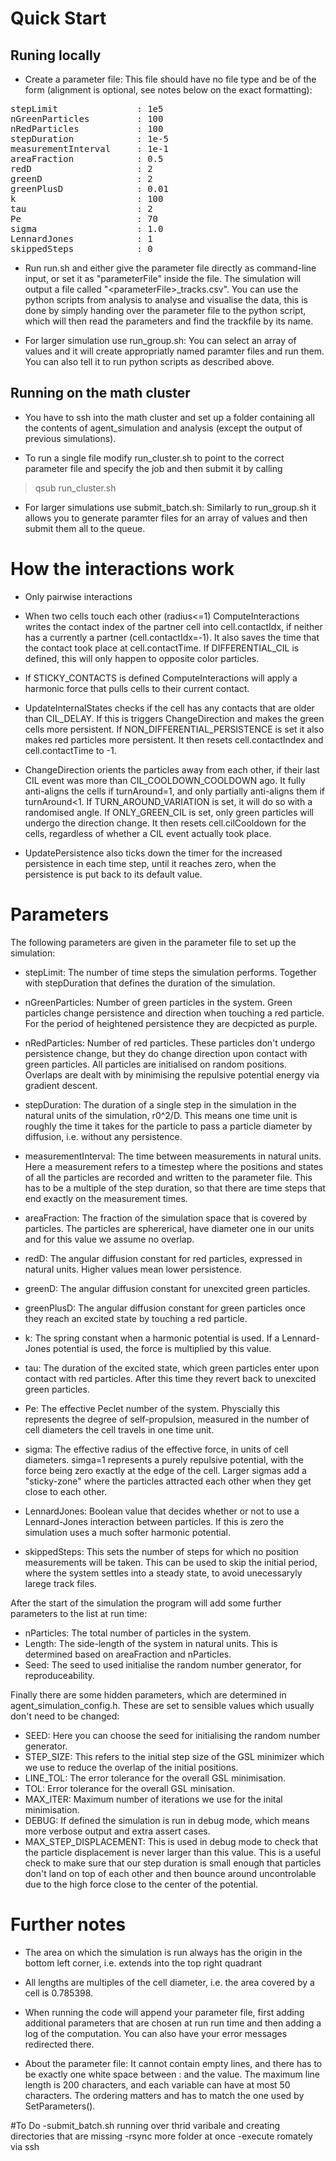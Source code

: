 # Quick Start

## Runing locally

- Create a parameter file: This file should have no file type and be of the form (alignment is optional, see notes below on the exact formatting):
<pre>
stepLimit               : 1e5 
nGreenParticles         : 100 
nRedParticles           : 100
stepDuration            : 1e-5
measurementInterval     : 1e-1
areaFraction            : 0.5
redD                    : 2
greenD                  : 2
greenPlusD              : 0.01
k                       : 100
tau                     : 2
Pe                      : 70
sigma                   : 1.0
LennardJones            : 1
skippedSteps            : 0
</pre>

- Run run.sh and either give the parameter file directly as command-line input, or set it as "parameterFile" inside the file. The simulation will output a file called "\<parameterFile>_tracks.csv". You can use the python scripts from analysis to analyse and visualise the data, this is done by simply handing over the parameter file to the python script, which will then read the parameters and find the trackfile by its name.

- For larger simulation use run_group.sh: You can select an array of values and it will create appropriatly named paramter files and run them. You can also tell it to run python scripts as described above.

## Running on the math cluster

- You have to ssh into the math cluster and set up a folder containing all the contents of agent_simulation and analysis (except the output of previous simulations).

- To run a single file modify run_cluster.sh to point to the correct parameter file and specify the job and then submit it by calling
> qsub run_cluster.sh

- For larger simulations use submit_batch.sh: Similarly to run_group.sh it allows you to generate paramter files for an array of values and then submit them all to the queue.

# How the interactions work

- Only pairwise interactions

- When two cells touch each other (radius<=1) ComputeInteractions writes the contact index of the partner cell into cell.contactIdx, if neither has a currently a partner (cell.contactIdx=-1). It also saves the time that the contact took place at cell.contactTime. If DIFFERENTIAL_CIL is defined, this will only happen to opposite color particles.

- If STICKY_CONTACTS is defined ComputeInteractions will apply a harmonic force that pulls cells to their current contact.

- UpdateInternalStates checks if the cell has any contacts that are older than CIL_DELAY. If this is triggers ChangeDirection and makes the green cells more persistent. If NON_DIFFERENTIAL_PERSISTENCE is set it also makes red particles more persistent. It then resets cell.contactIndex and cell.contactTime to -1.

- ChangeDirection orients the particles away from each other, if their last CIL event was more than CIL_COOLDOWN_COOLDOWN ago. It fully anti-aligns the cells if turnAround=1, and only partially anti-aligns them if turnAround<1. If TURN_AROUND_VARIATION is set, it will do so with a randomised angle. If ONLY_GREEN_CIL is set, only green particles will undergo the direction change. It then resets cell.cilCooldown for the cells, regardless of whether a CIL event actually took place.

- UpdatePersistence also ticks down the timer for the increased persistence in each time step, until it reaches zero, when the persistence is put back to its default value.

# Parameters

The following parameters are given in the parameter file to set up the simulation:

- stepLimit: The number of time steps the simulation performs. Together with stepDuration that defines the duration of the simulation.

- nGreenParticles: Number of green particles in the system. Green particles change persistence and direction when touching a red particle. For the period of heightened persistence they are decpicted as purple. 

- nRedParticles: Number of red particles. These particles don't undergo persistence change, but they do change direction upon contact with green particles. All particles are initialised on random positions. Overlaps are dealt with by minimising the repulsive potential energy via gradient descent.

- stepDuration: The duration of a single step in the simulation in the natural units of the simulation, r0^2/D. This means one time unit is roughly the time it takes for the particle to pass a particle diameter by diffusion, i.e. without any persistence.

-  measurementInterval: The time between measurements in natural units. Here a measurement refers to a timestep where the positions and states of all the particles are recorded and written to the parameter file. This has to be a multiple of the step duration, so that there are time steps that end exactly on the measurement times.

- areaFraction: The fraction of the simulation space that is covered by particles. The particles are sphererical, have diameter one in our units and for this value we assume no overlap.

- redD: The angular diffusion constant for red particles, expressed in natural units. Higher values mean lower persistence.

- greenD: The angular diffusion constant for unexcited green particles.

- greenPlusD: The angular diffusion constant for green particles once they reach an excited state by touching a red particle.

- k: The spring constant when a harmonic potential is used. If a Lennard-Jones potential is used, the force is multiplied by this value.

- tau: The duration of the excited state, which green particles enter upon contact with red particles. After this time they revert back to unexcited green particles.

- Pe: The effective Peclet number of the system. Physcially this represents the degree of self-propulsion, measured in the number of cell diameters the cell travels in one time unit.

- sigma: The effective radius of the effective force, in units of cell diameters. simga=1 represents a purely repulsive potential, with the force being zero exactly at the edge of the cell. Larger sigmas add a "sticky-zone" where the particles attracted each other when they get close to each other. 

- LennardJones: Boolean value that decides whether or not to use a Lennard-Jones interaction between particles. If this is zero the simulation uses a much softer harmonic potential.

- skippedSteps: This sets the number of steps for which no position measurements will be taken. This can be used to skip the initial period, where the system settles into a steady state, to avoid unecessaryly larege track files.

After the start of the simulation the program will add some further parameters to the list at run time:

- nParticles: The total number of particles in the system.
- Length: The side-length of the system in natural units. This is determined based on areaFraction and nParticles.
- Seed: The seed to used initialise the random number generator, for reproduceability.

Finally there are some hidden parameters, which are determined in agent_simulation_config.h. These are set to sensible values which usually don't need to be changed:

- SEED: Here you can choose the seed for initialising the random number generator.
- STEP_SIZE: This refers to the initial step size of the GSL minimizer which we use to reduce the overlap of the initial positions.
- LINE_TOL: The error tolerance for the overall GSL minimisation.
- TOL: Error tolerance for the overall GSL minisation.
- MAX_ITER: Maximum number of iterations we use for the inital minimisation.
- DEBUG: If defined the simulation is run in debug mode, which means more verbose output and extra assert cases.
- MAX_STEP_DISPLACEMENT: This is used in debug mode to check that the particle displacement is never larger than this value. This is a useful check to make sure that our step duration is small enough that particles don't land on top of each other and then bounce around uncontrolable due to the high force close to the center of the potential.


# Further notes

- The area on which the simulation is run always has the origin in the bottom left corner, i.e. extends into the top right quadrant

- All lengths are multiples of the cell diameter, i.e. the area covered by a cell is 0.785398.

- When running the code will append your parameter file, first adding additional parameters that are chosen at run run time and then adding a log of the computation. You can also have your error messages redirected there.

- About the parameter file: It cannot contain empty lines, and there has to be exactly one white space between : and the value. The maximum line length is 200 characters, and each variable can have at most 50 characters. The ordering matters and has to match the one used by SetParameters().

#To Do
-submit_batch.sh running over thrid varibale and creating directories that are missing
-rsync more folder at once
-execute romately via ssh
